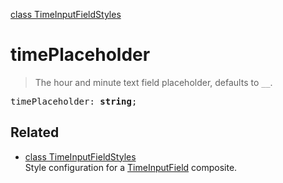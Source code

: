 [class TimeInputFieldStyles](TimeInputFieldStyles.md)

# timePlaceholder

> The hour and minute text field placeholder, defaults to `__`.

<pre class="docgen_signature">timePlaceholder: <b>string</b>;</pre>

## Related

- [<!--{ref:class}-->class TimeInputFieldStyles](TimeInputFieldStyles.md) \
    Style configuration for a [TimeInputField](TimeInputField.md) composite.
